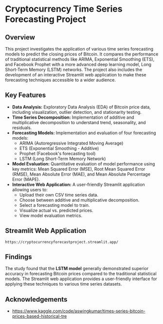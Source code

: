 # Cryptocurrency Time Series Forecasting Project

## Overview

This project investigates the application of various time series forecasting models to predict the closing prices of Bitcoin. It compares the performance of traditional statistical methods like ARIMA, Exponential Smoothing (ETS), and Facebook Prophet with a more advanced deep learning model, Long Short-Term Memory (LSTM) networks. The project also includes the development of an interactive Streamlit web application to make these forecasting techniques accessible to a wider audience.

## Key Features

* **Data Analysis:** Exploratory Data Analysis (EDA) of Bitcoin price data, including visualization, outlier detection, and stationarity testing.
* **Time Series Decomposition:** Implementation of additive and multiplicative decomposition to understand trend, seasonality, and residuals.
* **Forecasting Models:** Implementation and evaluation of four forecasting models:
    * ARIMA (Autoregressive Integrated Moving Average)
    * ETS (Exponential Smoothing - Additive)
    * Prophet (Facebook's forecasting tool)
    * LSTM (Long Short-Term Memory Network)
* **Model Evaluation:** Quantitative evaluation of model performance using key metrics: Mean Squared Error (MSE), Root Mean Squared Error (RMSE), Mean Absolute Error (MAE), and Mean Absolute Percentage Error (MAPE).
* **Interactive Web Application:** A user-friendly Streamlit application allowing users to:
    * Upload their own CSV time series data.
    * Choose between additive and multiplicative decomposition.
    * Select a forecasting model to train.
    * Visualize actual vs. predicted prices.
    * View model evaluation metrics.
 
## Streamlit Web Application

    https://cryptocurrencyforecastproject.streamlit.app/
    
## Findings

The study found that the **LSTM model** generally demonstrated superior accuracy in forecasting Bitcoin prices compared to the traditional statistical models. The Streamlit web application provides a user-friendly interface for applying these techniques to various time series datasets.

## Acknowledgements

* https://www.kaggle.com/code/aswingkumar/times-series-bitcoin-prices-based-historical-tre
